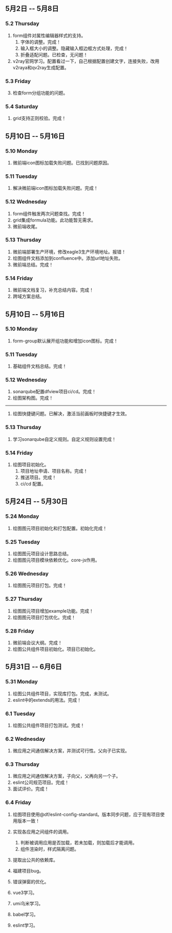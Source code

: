 ## 5月2日 -- 5月8日

### 5.2 Thursday
1. form组件对属性编辑器样式的支持。
   1. 字体的调整。完成！
   2. 输入框大小的调整。隐藏输入框边框方式处理，完成！
   3. 折叠适配问题。已检查，无问题！
2. v2ray官网学习。配置看过一下，自己根据配置创建文字，连接失败，改用v2raya和qv2ray生成配置。

### 5.3 Friday
3. 检查form分组功能的问题。

### 5.4 Saturday
1. grid支持正则校验。完成！

## 5月10日 -- 5月16日

### 5.10 Monday
1. 微前端icon图标加载失败问题。已找到问题原因。

### 5.11 Tuesday
1. 解决微前端icon图标加载失败问题。完成！

### 5.12 Wednesday
1. form组件触发两次问题查找。完成！
2. grid集成formula功能。此功能暂无需求。
3. 微前端收尾。

### 5.13 Thursday
1. 微前端部署生产环境，修改eagle3生产环境地址。报错！
2. 绘图组件文档添加到confluence中。添加url地址失败。
3. 微前端总结。完成！

### 5.14 Friday
1. 微前端文档复习，补充总结内容。完成！
2. 跨域方案总结。

## 5月10日 -- 5月16日

### 5.10 Monday
1. form-group默认展开组功能和增加icon图标。完成！

### 5.11 Tuesday
1. 基础组件文档总结。完成！

### 5.12 Wednesday
1. sonarqube配置dfview项目ci/cd。完成！
2. 绘图架构图。完成！
---
1. 绘图快捷键问题。已解决，激活当前画板时快捷键才生效。

### 5.13 Thursday
1. 学习sonarqube自定义规则。自定义规则设置完成！

### 5.14 Friday
1. 绘图项目初始化。
   1. 项目地址申请、项目名称。完成！
   2. 推送项目。完成！
   3. ci/cd 配置。

## 5月24日 -- 5月30日

### 5.24 Monday
1. 绘图图元项目初始化和打包配置。初始化完成！

### 5.25 Tuesday
1. 绘图图元项目设计思路总结。
2. 绘图图元项目模块依赖优化。core-js作用。

### 5.26 Wednesday
1. 绘图图元项目打包。完成！

### 5.27 Thursday
1. 绘图图元项目增加example功能。完成！
2. 绘图图元项目打包优化。完成！

### 5.28 Friday
1. 微前端会议大纲。完成！
2. 绘图公共组件项目初始化。项目已初始化。

## 5月31日 -- 6月6日

### 5.31 Monday
1. 绘图公共组件项目，实现库打包。完成，未测试。
2. eslint中的extends的用法。完成！

### 6.1 Tuesday
1. 绘图公共组件项目打包测试。完成！

### 6.2 Wednesday
1. 微应用之间通信解决方案，并测试可行性。父向子已实现。

### 6.3 Thursday
1. 微应用之间通信解决方案，子向父，父再向另一个子。
2. eslint公司规范项目。完成！
3. 面试评价。完成！

### 6.4 Friday
1. 绘图项目使用@df/eslint-config-standard。版本同步问题，应于现有项目使用版本一致！
2. 实现各应用之间组件的调用。
   1. 判断被调用应用是否加载，若未加载，则加载后才能调用。
   2. 组件渲染时，样式隔离问题。
3. 提取出公共的依赖库。


1. 福建项目bug。
1. 错误弹窗的优化。

1. vue3学习。
2. umi乌米学习。
3. babel学习。
4. eslint学习。










